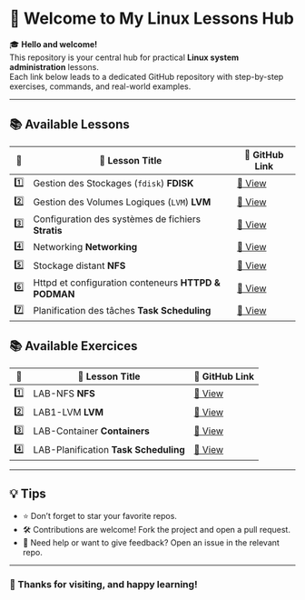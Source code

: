 # 👋 Welcome to My Linux Lessons Hub

🎓 **Hello and welcome!**  
This repository is your central hub for practical **Linux system administration** lessons.  
Each link below leads to a dedicated GitHub repository with step-by-step exercises, commands, and real-world examples.

---

## 📚 Available Lessons

| 🔢 | 📘 Lesson Title                                           | 🔗 GitHub Link |
|----|-----------------------------------------------------------|----------------|
| 1️⃣ | Gestion des Stockages (`fdisk`) **FDISK**                | [📁 View](https://github.com/Tekaya1/GDS) |
| 2️⃣ | Gestion des Volumes Logiques (`LVM`)  **LVM**            | [📁 View](https://github.com/Tekaya1/LVM) |
| 3️⃣ | Configuration des systèmes de fichiers  **Stratis**      | [📁 View](https://github.com/Tekaya1/STRATIS) |
| 4️⃣ | Networking **Networking**                                | [📁 View](https://github.com/Tekaya1/Networking) |
| 5️⃣ | Stockage distant **NFS**                                 | [📁 View](https://github.com/Tekaya1/NFS) |
| 6️⃣ | Httpd et configuration conteneurs **HTTPD & PODMAN**     | [📁 View](https://github.com/Tekaya1/Httpd-et-gestions-des-conteneurs) |
| 7️⃣ | Planification des tâches **Task Scheduling**             | [📁 View](https://github.com/Tekaya1/Planification-des-taches) |

## 📚 Available Exercices 

| 🔢 | 📘 Lesson Title                                           | 🔗 GitHub Link |
|----|-----------------------------------------------------------|----------------|
| 1️⃣ | LAB-NFS **NFS**                                          | [📁 View](https://github.com/Tekaya1/Lab_NFS) |
| 2️⃣ | LAB1-LVM **LVM**                                         | [📁 View](https://github.com/Tekaya1/Lab-LVM-1) |
| 3️⃣ | LAB-Container **Containers**                             | [📁 View](https://github.com/Tekaya1/Lab-Container) |
| 4️⃣ | LAB-Planification **Task Scheduling**                    | [📁 View](https://github.com/Tekaya1/Lab-Planification) |
---

## 💡 Tips

- ⭐ Don’t forget to star your favorite repos.
- 🛠️ Contributions are welcome! Fork the project and open a pull request.
- 💬 Need help or want to give feedback? Open an issue in the relevant repo.

---

### 🙌 Thanks for visiting, and happy learning!
